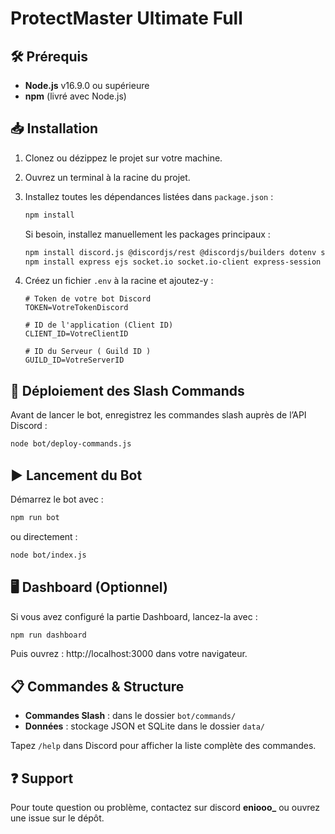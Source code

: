 # ProtectMaster Ultimate Full

## 🛠️ Prérequis

- **Node.js** v16.9.0 ou supérieure
- **npm** (livré avec Node.js)

## 📥 Installation

1. Clonez ou dézippez le projet sur votre machine.
2. Ouvrez un terminal à la racine du projet.
3. Installez toutes les dépendances listées dans `package.json` :
   ```bash
   npm install
   ```
   Si besoin, installez manuellement les packages principaux :
   ```bash
   npm install discord.js @discordjs/rest @discordjs/builders dotenv sqlite3 weather-js node-fetch@2
   npm install express ejs socket.io socket.io-client express-session bcrypt
   ```

4. Créez un fichier `.env` à la racine et ajoutez-y :
   ```env
   # Token de votre bot Discord
   TOKEN=VotreTokenDiscord

   # ID de l'application (Client ID)
   CLIENT_ID=VotreClientID

   # ID du Serveur ( Guild ID )
   GUILD_ID=VotreServerID
   
   ```

## 🚀 Déploiement des Slash Commands

Avant de lancer le bot, enregistrez les commandes slash auprès de l’API Discord :
```bash
node bot/deploy-commands.js
``` 

## ▶️ Lancement du Bot

Démarrez le bot avec :
```bash
npm run bot
``` 
ou directement :
```bash
node bot/index.js
```

## 🖥️ Dashboard (Optionnel)

Si vous avez configuré la partie Dashboard, lancez-la avec :
```bash
npm run dashboard
```
Puis ouvrez : http://localhost:3000  dans votre navigateur.

## 📋 Commandes & Structure

- **Commandes Slash** : dans le dossier `bot/commands/`
- **Données** : stockage JSON et SQLite dans le dossier `data/`

Tapez `/help` dans Discord pour afficher la liste complète des commandes.

## ❓ Support

Pour toute question ou problème, contactez sur discord **eniooo_** ou ouvrez une issue sur le dépôt.
